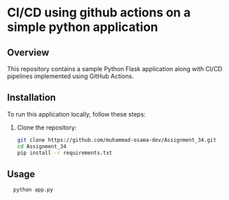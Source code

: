 # CI/CD using github actions on a simple python application 

## Overview

This repository contains a sample Python Flask application along with CI/CD pipelines implemented using GitHub Actions.

## Installation

To run this application locally, follow these steps:

1. Clone the repository:
   ```bash
   git clone https://github.com/muhammad-osama-dev/Assignment_34.git
   cd Assignment_34
   pip install -r requirements.txt
   ```
## Usage 
 ```bash
   python app.py
   ```
